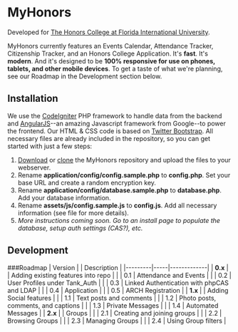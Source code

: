 # MyHonors

Developed for [The Honors College at Florida International University](http://honors.fiu.edu/).

MyHonors currently features an Events Calendar, Attendance Tracker, Citizenship Tracker, and an Honors College Application. It's **fast**. It's **modern**. And it's designed to be **100% responsive for use on phones, tablets, and other mobile devices**. To get a taste of what we're planning, see our Roadmap in the Development section below.

## Installation
We use the [CodeIgniter](http://ellislab.com/codeigniter/) PHP framework to handle data from the backend and [AngularJS](http://angularjs.org/)--an amazing Javascript framework from Google--to power the frontend. Our HTML & CSS code is based on [Twitter Bootstrap](twitter.github.com/bootstrap/).  All necessary files are already included in the repository, so you can get started with just a few steps:

1. [Download](https://github.com/sergiopantoja/MyHonors/archive/master.zip) or [clone](https://github.com/sergiopantoja/MyHonors) the MyHonors repository and upload the files to your webserver.
2. Rename **application/config/config.sample.php** to **config.php**. Set your base URL and create a random encryption key.
3. Rename **application/config/database.sample.php** to **database.php**. Add your database information.
3. Rename **assets/js/config.sample.js** to **config.js**. Add all necessary information (see file for more details).
4. *More instructions coming soon. Go to an install page to populate the database, setup auth settings (CAS?), etc.*

## Development

###Roadmap
| Version |     | Description |
|---------|-----|-------------|
| **0.x** |     | Adding existing features into repo |
|         | 0.1 | Attendance and Events |
|         | 0.2 | User Profiles under Tank\_Auth |
|         | 0.3 | Linked Authentication with phpCAS and LDAP |
|         | 0.4 | Application |
|         | 0.5 | ARCH Registration |
| **1.x** |     | Adding Social features |
|         | 1.1 | Text posts and comments |
|         | 1.2 | Photo posts, comments, and captions |
|         | 1.3 | Private Messages |
|         | 1.4 | Automated Messages |
| **2.x** |     | Groups |
|         | 2.1 | Creating and joining groups |
|         | 2.2 | Browsing Groups |
|         | 2.3 | Managing Groups |
|         | 2.4 | Using Group filters |
